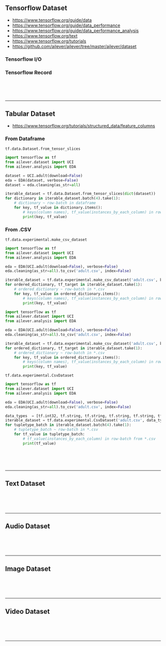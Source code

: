 ## Tensorflow Dataset
- https://www.tensorflow.org/guide/data
- https://www.tensorflow.org/guide/data_performance
- https://www.tensorflow.org/guide/data_performance_analysis
- https://www.tensorflow.org/text
- https://www.tensorflow.org/tutorials
- https://github.com/ailever/ailever/tree/master/ailever/dataset

### Tensorflow I/O

### Tensorflow Record

<br><br><br>

---


## Tabular Dataset
- https://www.tensorflow.org/tutorials/structured_data/feature_columns

### From Dataframe
`tf.data.Dataset.from_tensor_slices`
```python
import tensorflow as tf
from ailever.dataset import UCI
from ailever.analysis import EDA

dataset = UCI.adult(download=False)
eda = EDA(dataset, verbose=False)
dataset = eda.cleaning(as_str=all)

iterable_dataset = tf.data.Dataset.from_tensor_slices(dict(dataset))
for dictionary in iterable_dataset.batch(4).take(1):
    # dictionary ~ row-batch in dataframe
    for key, tf_value in dictionary.items():
        # keys(column names), tf_value(instances_by_each_column) in row-batch from dataframe
        print(key, tf_value)
```


### From .CSV
`tf.data.experimental.make_csv_dataset`
```python
import tensorflow as tf
from ailever.dataset import UCI
from ailever.analysis import EDA

eda = EDA(UCI.adult(download=False), verbose=False) 
eda.cleaning(as_str=all).to_csv('adult.csv', index=False)

iterable_dataset = tf.data.experimental.make_csv_dataset('adult.csv', batch_size=4, label_name="50K")
for ordered_dictionary, tf_target in iterable_dataset.take(1):
    # ordered_dictionary ~ row-batch in *.csv
    for key, tf_value in ordered_dictionary.items():
        # keys(column names), tf_value(instances_by_each_column) in row-batch from *.csv
        print(key, tf_value)
```

```python
import tensorflow as tf
from ailever.dataset import UCI
from ailever.analysis import EDA

eda = EDA(UCI.adult(download=False), verbose=False) 
eda.cleaning(as_str=all).to_csv('adult.csv', index=False)

iterable_dataset = tf.data.experimental.make_csv_dataset('adult.csv', batch_size=4, label_name="50K", select_columns=['50K', 'age', 'education-num', 'hours-per-week'])
for ordered_dictionary, tf_target in iterable_dataset.take(1):
    # ordered_dictionary ~ row-batch in *.csv
    for key, tf_value in ordered_dictionary.items():
        # keys(column names), tf_value(instances_by_each_column) in row-batch from *.csv
        print(key, tf_value)
```

`tf.data.experimental.CsvDataset`
```python
import tensorflow as tf
from ailever.dataset import UCI
from ailever.analysis import EDA

eda = EDA(UCI.adult(download=False), verbose=False) 
eda.cleaning(as_str=all).to_csv('adult.csv', index=False)

data_types  = [tf.int32, tf.string, tf.string, tf.string, tf.string, tf.string, tf.string, tf.string, tf.string, tf.string, tf.string, tf.string, tf.string, tf.string, tf.string] 
iterable_dataset = tf.data.experimental.CsvDataset('adult.csv', data_types, header=True)
for tupletype_batch in iterable_dataset.batch(4).take(1):
    # tupletype_batch ~ row-batch in *.csv
    for tf_value in tupletype_batch:
        # tf_value(instances_by_each_column) in row-batch from *.csv
        print(tf_value)
```


<br><br><br>

---


## Text Dataset

<br><br><br>

---


## Audio Dataset

<br><br><br>

---


## Image Dataset

<br><br><br>

---


## Video Dataset

<br><br><br>

---




